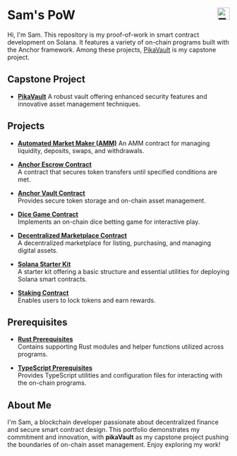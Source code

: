 # Sam's PoW <span style="float: right;  margin-left: 10px;"><a href="https://twitter.com/ifeelsam" target="_blank"><img src="https://cdn.edaquest.com/twitter-icon.svg" alt="Twitter" width="28" height="28"></a></span>

Hi, I'm Sam. This repository is my proof-of-work in smart contract development on Solana. It features a variety of on-chain programs built with the Anchor framework. Among these projects, [PikaVault](https://github.com/solana-turbin3/Q1_25_Builder_ifeelsam/tree/main/pika-vault) is my capstone project.

## Capstone Project

- **[PikaVault](https://github.com/ifeelsam/ifeelsam_PoW/tree/main/pika-vault)**
  A robust vault offering enhanced security features and innovative asset management techniques.

## Projects

- **[Automated Market Maker (AMM)](https://github.com/ifeelsam/ifeelsam_PoW/tree/main/amm)**
  An AMM contract for managing liquidity, deposits, swaps, and withdrawals.

- **[Anchor Escrow Contract](https://github.com/ifeelsam/ifeelsam_PoW/tree/main/anchor-escrow)**  
  A contract that secures token transfers until specified conditions are met.

- **[Anchor Vault Contract](https://github.com/ifeelsam/ifeelsam_PoW/tree/main/anchor-vault)**  
  Provides secure token storage and on-chain asset management.

- **[Dice Game Contract](https://github.com/ifeelsam/ifeelsam_PoW/tree/main/dice-game)**  
  Implements an on-chain dice betting game for interactive play.

- **[Decentralized Marketplace Contract](https://github.com/ifeelsam/ifeelsam_PoW/tree/main/marketplace)**  
  A decentralized marketplace for listing, purchasing, and managing digital assets.

- **[Solana Starter Kit](https://github.com/ifeelsam/ifeelsam_PoW/tree/main/solana-starter)**  
  A starter kit offering a basic structure and essential utilities for deploying Solana smart contracts.

- **[Staking Contract](https://github.com/ifeelsam/ifeelsam_PoW/tree/main/staking)**  
  Enables users to lock tokens and earn rewards.

## Prerequisites

- **[Rust Prerequisites](https://github.com/ifeelsam/ifeelsam_PoW/tree/main/rust_prereq)**  
  Contains supporting Rust modules and helper functions utilized across programs.

- **[TypeScript Prerequisites](https://github.com/ifeelsam/ifeelsam_PoW/tree/main/ts_prereq)**  
  Provides TypeScript utilities and configuration files for interacting with the on-chain programs.

<!-- ## Getting Started

1. **Install Dependencies:**
   get inside your desired project, run:
   ```bash
   yarn install
   ```

2. **Build Programs:**
   Compile all contracts using Anchor:
   ```bash
   anchor build
   ```

3. **Run Tests:**
   Navigate to any program folder and run:
   ```bash
   yarn test
   ```

4. **Deploy:**
   Use the Anchor CLI along with your Solana wallet to deploy the programs to your localnet or preferred cluster.
-->

## About Me

I'm Sam, a blockchain developer passionate about decentralized finance and secure smart contract design. This portfolio demonstrates my commitment and innovation, with **pikaVault** as my capstone project pushing the boundaries of on-chain asset management. Enjoy exploring my work!

